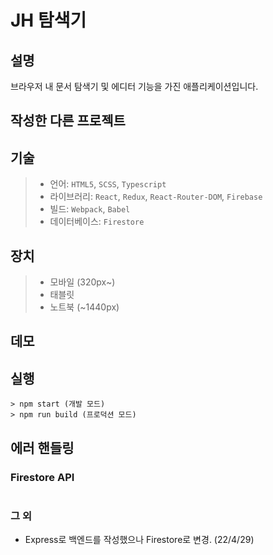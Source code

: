 # JH 탐색기

## 설명

브라우저 내 문서 탐색기 및 에디터 기능을 가진 애플리케이션입니다.


## 작성한 다른 프로젝트


## 기술

> - 언어: `HTML5`, `SCSS`, `Typescript`
> - 라이브러리: `React`, `Redux`, `React-Router-DOM`, `Firebase`
> - 빌드: `Webpack`, `Babel`
> - 데이터베이스: `Firestore`

## 장치

> - 모바일 (320px~)
> - 태블릿
> - 노트북 (~1440px)

## 데모


## 실행
```
> npm start (개발 모드)
> npm run build (프로덕션 모드)
```

## 에러 핸들링


### Firestore API

```

```

### 그 외

- Express로 백엔드를 작성했으나 Firestore로 변경. (22/4/29)